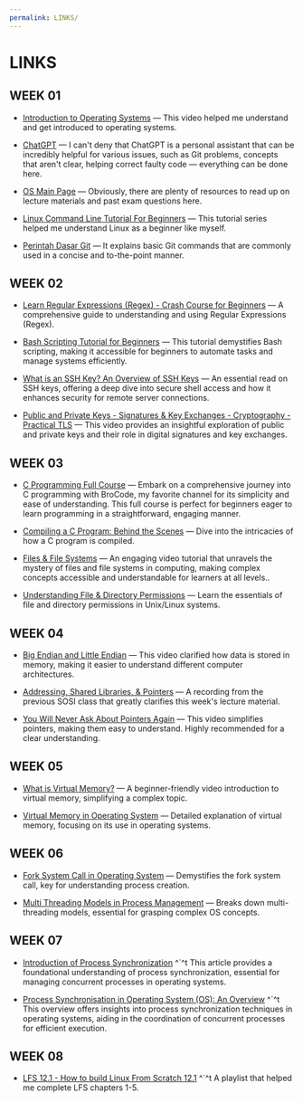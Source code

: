 ```yaml
---
permalink: LINKS/
---
```


# LINKS

## WEEK 01

* [Introduction to Operating Systems](https://youtu.be/vBURTt97EkA?si=eCZ4qQrHJIUY-4Md) —
This video helped me understand and get introduced to operating systems.

* [ChatGPT](https://chat.openai.com) —
I can't deny that ChatGPT is a personal assistant that can be incredibly helpful for various issues, such as Git problems, concepts that aren't clear, helping correct faulty code — everything can be done here.

* [OS Main Page](https://os.vlsm.org/) —
Obviously, there are plenty of resources to read up on lecture materials and past exam questions here.

* [Linux Command Line Tutorial For Beginners](https://youtube.com/playlist?list=PLS1QulWo1RIb9WVQGJ_vh-RQusbZgO_As&si=5i7F6cZyNfmjxBkx) —
This tutorial series helped me understand Linux as a beginner like myself.

* [Perintah Dasar Git](https://www.hostinger.co.id/tutorial/cara-menggunakan-github-perintah-dasar-github) —
It explains basic Git commands that are commonly used in a concise and to-the-point manner.

## WEEK 02

* [Learn Regular Expressions (Regex) - Crash Course for Beginners](https://youtu.be/ZfQFUJhPqMM?si=Y5ceOLe-EO0y4ddq) —
A comprehensive guide to understanding and using Regular Expressions (Regex).

* [Bash Scripting Tutorial for Beginners](https://youtu.be/tK9Oc6AEnR4?si=gOP2vRBS9S8_jbgY) — 
This tutorial demystifies Bash scripting, making it accessible for beginners to automate tasks and manage systems efficiently.

* [What is an SSH Key? An Overview of SSH Keys](https://www.ssh.com/academy/ssh-keys) — 
An essential read on SSH keys, offering a deep dive into secure shell access and how it enhances security for remote server connections.

* [Public and Private Keys - Signatures & Key Exchanges - Cryptography - Practical TLS](https://youtu.be/_zyKvPvh808?si=zl1u07Xj9Ph_OoAH) — 
This video provides an insightful exploration of public and private keys and their role in digital signatures and key exchanges.

## WEEK 03

* [C Programming Full Course](https://youtu.be/87SH2Cn0s9A?si=40zksLLmad2U7d8I) — 
Embark on a comprehensive journey into C programming with BroCode, my favorite channel for its simplicity and ease of understanding. This full course is perfect for beginners eager to learn programming in a straightforward, engaging manner.

* [Compiling a C Program: Behind the Scenes](https://www.geeksforgeeks.org/compiling-a-c-program-behind-the-scenes/) — 
Dive into the intricacies of how a C program is compiled.

* [Files & File Systems](https://youtu.be/KN8YgJnShPM?si=ax80b_J-sU_sMHhC) —
An engaging video tutorial that unravels the mystery of files and file systems in computing, making complex concepts accessible and understandable for learners at all levels..

* [Understanding File & Directory Permissions](https://youtu.be/4e669hSjaX8?si=99qZ6SH0uVaJi3lG) —
Learn the essentials of file and directory permissions in Unix/Linux systems.

## WEEK 04

* [Big Endian and Little Endian](https://youtu.be/T1C9Kj_78ek?si=zkvovmCLoI6F_Vyn) — 
This video clarified how data is stored in memory, making it easier to understand different computer architectures.

* [Addressing, Shared Libraries, & Pointers](https://youtu.be/uFj7mKNq1t0?si=UOBihXBf1dGN7g6O) — 
A recording from the previous SOSI class that greatly clarifies this week's lecture material.

* [You Will Never Ask About Pointers Again](https://youtu.be/2ybLD6_2gKM?si=jKWs3WZ6tpwAhOVo) — 
This video simplifies pointers, making them easy to understand. Highly recommended for a clear understanding.

## WEEK 05

* [What is Virtual Memory?](https://youtu.be/qlH4-oHnBb8?si=giDjNsrtVig3mVcU) —
A beginner-friendly video introduction to virtual memory, simplifying a complex topic.

* [Virtual Memory in Operating System](https://www.geeksforgeeks.org/virtual-memory-in-operating-system/) —
Detailed explanation of virtual memory, focusing on its use in operating systems.

## WEEK 06

* [Fork System Call in Operating System](https://www.geeksforgeeks.org/fork-system-call-in-operating-system/) —
Demystifies the fork system call, key for understanding process creation.

* [Multi Threading Models in Process Management](https://www.geeksforgeeks.org/multi-threading-models-in-process-management/) —
Breaks down multi-threading models, essential for grasping complex OS concepts.

## WEEK 07

* [Introduction of Process Synchronization](https://www.geeksforgeeks.org/introduction-of-process-synchronization/)  ^`^t
This article provides a foundational understanding of process synchronization, essential for managing concurrent processes in operating systems.

* [Process Synchronisation in Operating System (OS): An Overview](https://www.theknowledgeacademy.com/blog/process-synchronization-in-operating-system/)  ^`^t
This overview offers insights into process synchronization techniques in operating systems, aiding in the coordination of concurrent processes for efficient execution.

## WEEK 08

* [LFS 12.1 - How to build Linux From Scratch 12.1](https://youtube.com/playlist?list=PLyc5xVO2uDsCKdz6-Ojah0o-ZTqGE7HEX&si=P4Sk2nHiIImsHV4F)  ^`^t
A playlist that helped me complete LFS chapters 1-5.
